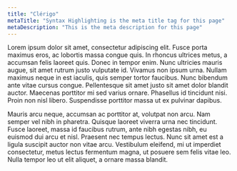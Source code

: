 ```yaml
---
title: "Clérigo"
metaTitle: "Syntax Highlighting is the meta title tag for this page"
metaDescription: "This is the meta description for this page"
---
```


Lorem ipsum dolor sit amet, consectetur adipiscing elit. Fusce porta maximus eros, ac lobortis massa congue quis. In rhoncus ultrices metus, a accumsan felis laoreet quis. Donec in tempor enim. Nunc ultricies mauris augue, sit amet rutrum justo vulputate id. Vivamus non ipsum urna. Nullam maximus neque in est iaculis, quis semper tortor faucibus. Nunc bibendum ante vitae cursus congue. Pellentesque sit amet justo sit amet dolor blandit auctor. Maecenas porttitor mi sed varius ornare. Phasellus id tincidunt nisi. Proin non nisl libero. Suspendisse porttitor massa ut ex pulvinar dapibus.

Mauris arcu neque, accumsan ac porttitor at, volutpat non arcu. Nam semper vel nibh in pharetra. Quisque laoreet viverra urna nec tincidunt. Fusce laoreet, massa id faucibus rutrum, ante nibh egestas nibh, eu euismod dui arcu et nisl. Praesent nec tempus lectus. Nunc sit amet est a ligula suscipit auctor non vitae arcu. Vestibulum eleifend, mi ut imperdiet consectetur, metus lectus fermentum magna, ut posuere sem felis vitae leo. Nulla tempor leo ut elit aliquet, a ornare massa blandit.
